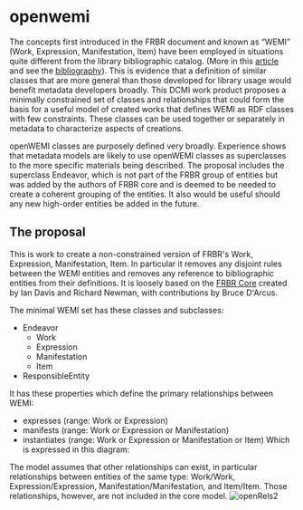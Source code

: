 # openwemi

The concepts first introduced in the FRBR document and known as “WEMI” (Work, Expression, Manifestation, Item) have been employed in situations quite different from the library bibliographic catalog. (More in this [article](https://journal.code4lib.org/articles/16491) and see the [bibliography](bibliography.md)). This is evidence that a definition of similar classes that are more general than those developed for library usage would benefit metadata developers broadly. This DCMI work product proposes a minimally constrained set of classes and relationships that could form the basis for a useful model of created works that defines WEMI as RDF classes with few constraints. These classes can be used together or separately in metadata to characterize aspects of creations. 

openWEMI classes are purposely defined very broadly. Experience shows that metadata models are likely to use openWEMI classes as superclasses to the more specific materials being described. The proposal includes the superclass Endeavor, which is not part of the FRBR group of entities but was added by the authors of FRBR core and is deemed to be needed to create a coherent grouping of the entities. It also would be useful should any new high-order entities be added in the future. 

## The proposal

This is work to create a non-constrained version of FRBR's Work, Expression, Manifestation, Item. In particular it removes any disjoint rules between the WEMI entities and removes any reference to bibliographic entities from their definitions. It is loosely based on the [FRBR Core](http://purl.org/vocab/frbr/core) created by Ian Davis and Richard Newman, with contributions by Bruce D'Arcus. 

The minimal WEMI set has these classes and subclasses:
* Endeavor
  * Work
  * Expression
  * Manifestation
  * Item
* ResponsibleEntity

It has these properties which define the primary relationships between WEMI:
  * expresses (range: Work or Expression)
  * manifests (range: Work or Expression or Manifestation)
  * instantiates (range: Work or Expression or Manifestation or Item)
Which is expressed in this diagram:

The model assumes that other relationships can exist, in particular relationships between entities of the same type: Work/Work, Expression/Expression, Manifestation/Manifestation, and Item/Item. Those relationships, however, are not included in the core model.
![openRels2](https://user-images.githubusercontent.com/1564129/231845216-bc842bb0-de35-4778-8066-32947af26781.jpg)




